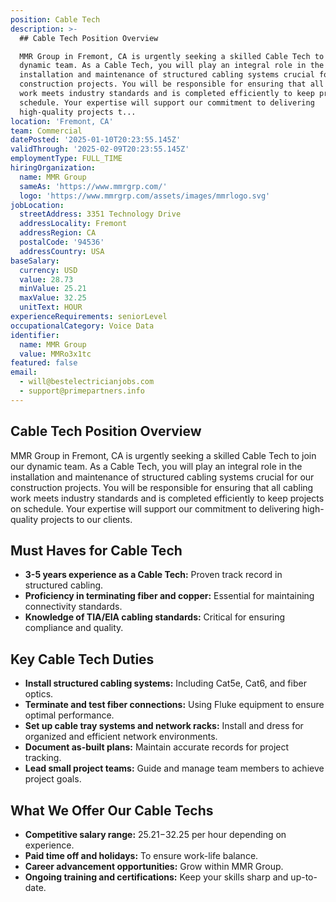 ```yaml
---
position: Cable Tech
description: >-
  ## Cable Tech Position Overview

  MMR Group in Fremont, CA is urgently seeking a skilled Cable Tech to join our
  dynamic team. As a Cable Tech, you will play an integral role in the
  installation and maintenance of structured cabling systems crucial for our
  construction projects. You will be responsible for ensuring that all cabling
  work meets industry standards and is completed efficiently to keep projects on
  schedule. Your expertise will support our commitment to delivering
  high-quality projects t...
location: 'Fremont, CA'
team: Commercial
datePosted: '2025-01-10T20:23:55.145Z'
validThrough: '2025-02-09T20:23:55.145Z'
employmentType: FULL_TIME
hiringOrganization:
  name: MMR Group
  sameAs: 'https://www.mmrgrp.com/'
  logo: 'https://www.mmrgrp.com/assets/images/mmrlogo.svg'
jobLocation:
  streetAddress: 3351 Technology Drive
  addressLocality: Fremont
  addressRegion: CA
  postalCode: '94536'
  addressCountry: USA
baseSalary:
  currency: USD
  value: 28.73
  minValue: 25.21
  maxValue: 32.25
  unitText: HOUR
experienceRequirements: seniorLevel
occupationalCategory: Voice Data
identifier:
  name: MMR Group
  value: MMRo3x1tc
featured: false
email:
  - will@bestelectricianjobs.com
  - support@primepartners.info
---
```




## Cable Tech Position Overview
MMR Group in Fremont, CA is urgently seeking a skilled Cable Tech to join our dynamic team. As a Cable Tech, you will play an integral role in the installation and maintenance of structured cabling systems crucial for our construction projects. You will be responsible for ensuring that all cabling work meets industry standards and is completed efficiently to keep projects on schedule. Your expertise will support our commitment to delivering high-quality projects to our clients.

## Must Haves for Cable Tech
- **3-5 years experience as a Cable Tech:** Proven track record in structured cabling.
- **Proficiency in terminating fiber and copper:** Essential for maintaining connectivity standards.
- **Knowledge of TIA/EIA cabling standards:** Critical for ensuring compliance and quality.

## Key Cable Tech Duties
- **Install structured cabling systems:** Including Cat5e, Cat6, and fiber optics.
- **Terminate and test fiber connections:** Using Fluke equipment to ensure optimal performance.
- **Set up cable tray systems and network racks:** Install and dress for organized and efficient network environments.
- **Document as-built plans:** Maintain accurate records for project tracking.
- **Lead small project teams:** Guide and manage team members to achieve project goals.

## What We Offer Our Cable Techs
- **Competitive salary range:** $25.21-$32.25 per hour depending on experience.
- **Paid time off and holidays:** To ensure work-life balance.
- **Career advancement opportunities:** Grow within MMR Group.
- **Ongoing training and certifications:** Keep your skills sharp and up-to-date.